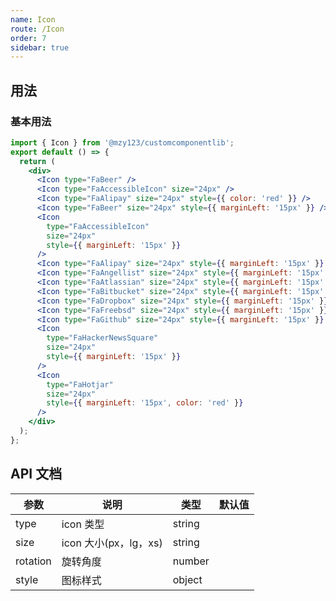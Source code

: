 ```yaml
---
name: Icon
route: /Icon
order: 7
sidebar: true
---
```


## 用法

### 基本用法

```jsx
import { Icon } from '@mzy123/customcomponentlib';
export default () => {
  return (
    <div>
      <Icon type="FaBeer" />
      <Icon type="FaAccessibleIcon" size="24px" />
      <Icon type="FaAlipay" size="24px" style={{ color: 'red' }} />
      <Icon type="FaBeer" size="24px" style={{ marginLeft: '15px' }} />
      <Icon
        type="FaAccessibleIcon"
        size="24px"
        style={{ marginLeft: '15px' }}
      />
      <Icon type="FaAlipay" size="24px" style={{ marginLeft: '15px' }} />
      <Icon type="FaAngellist" size="24px" style={{ marginLeft: '15px' }} />
      <Icon type="FaAtlassian" size="24px" style={{ marginLeft: '15px' }} />
      <Icon type="FaBitbucket" size="24px" style={{ marginLeft: '15px' }} />
      <Icon type="FaDropbox" size="24px" style={{ marginLeft: '15px' }} />
      <Icon type="FaFreebsd" size="24px" style={{ marginLeft: '15px' }} />
      <Icon type="FaGithub" size="24px" style={{ marginLeft: '15px' }} />
      <Icon
        type="FaHackerNewsSquare"
        size="24px"
        style={{ marginLeft: '15px' }}
      />
      <Icon
        type="FaHotjar"
        size="24px"
        style={{ marginLeft: '15px', color: 'red' }}
      />
    </div>
  );
};
```

<!-- 更多图标可以在如下界面获得 -->
<!-- <iframe width="100%" height="1000px" style={{border: 'none'}} src="https://react-icons.netlify.com/#/icons/fa" /> -->

## API 文档

| 参数     | 说明                  | 类型   | 默认值 |
| --- | --- | --- | --- |
| type     | icon 类型             | string |        |
| size     | icon 大小(px，lg，xs) | string |        |
| rotation | 旋转角度              | number |        |
| style    | 图标样式              | object |        |
